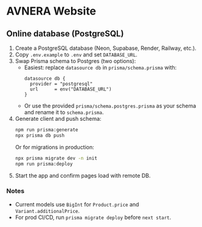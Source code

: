 # AVNERA Website

## Online database (PostgreSQL)

1. Create a PostgreSQL database (Neon, Supabase, Render, Railway, etc.).
2. Copy `.env.example` to `.env` and set `DATABASE_URL`.
3. Swap Prisma schema to Postgres (two options):
   - Easiest: replace `datasource db` in `prisma/schema.prisma` with:
     ```prisma
     datasource db {
       provider = "postgresql"
       url      = env("DATABASE_URL")
     }
     ```
   - Or use the provided `prisma/schema.postgres.prisma` as your schema and rename it to `schema.prisma`.
4. Generate client and push schema:
   ```bash
   npm run prisma:generate
   npx prisma db push
   ```
   Or for migrations in production:
   ```bash
   npx prisma migrate dev -n init
   npm run prisma:deploy
   ```
5. Start the app and confirm pages load with remote DB.

### Notes
- Current models use `BigInt` for `Product.price` and `Variant.additionalPrice`.
- For prod CI/CD, run `prisma migrate deploy` before `next start`.
